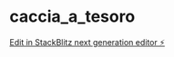 # caccia_a_tesoro

[Edit in StackBlitz next generation editor ⚡️](https://stackblitz.com/~/github.com/rositaross/caccia_a_tesoro)